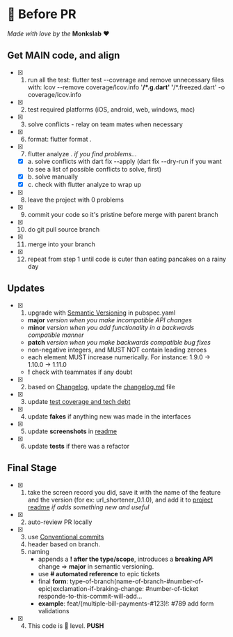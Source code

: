 # 🚀  Before PR

_Made with love by the_ **Monkslab** ❤️

## Get MAIN code, and align

- [x] 1. run all the test: flutter test --coverage and remove unnecessary files with: lcov --remove coverage/lcov.info '**/*.g.dart' '**/*.freezed.dart' -o coverage/lcov.info
- [x] 2. test required platforms (iOS, android, web, windows, mac)
- [x] 3. solve conflicts - relay on team mates when necessary
- [x] 6. format: flutter format .
- [x] 7. flutter analyze .
    _if you find problems..._
  - [x] a. solve conflicts with dart fix --apply (dart fix --dry-run if you want to see a list of possible conflicts to solve, first)
  - [x] b. solve manually
  - [x] c. check with flutter analyze to wrap up
- [x] 8. leave the project with 0 problems
- [x] 9. commit your code so it's pristine before merge with parent branch
- [x] 10. do git pull source branch
- [x] 11. merge into your branch
- [x] 12. repeat from step 1 until code is cuter than eating pancakes on a rainy day

## Updates

- [x] 1. upgrade with [Semantic Versioning](https://semver.org/) in pubspec.yaml
  - **major** _version when you make incompatible API changes_
  - **minor** _version when you add functionality in a backwards compatible manner_
  - **patch** _version when you make backwards compatible bug fixes_
  - non-negative integers, and MUST NOT contain leading zeroes
  - each element MUST increase numerically. For instance: 1.9.0 -> 1.10.0 -> 1.11.0
  - **!** check with teammates if any doubt
- [x] 2. based on [Changelog](https://keepachangelog.com/en/1.0.0/), update the [changelog.md](./changelog.md) file
- [x] 3. update [test coverage and tech debt](./tech_debt.md)
- [x] 4. update **fakes** if anything new was made in the interfaces
- [x] 5. update **screenshots** in [readme](../README.md)
- [x] 6. update **tests** if there was a refactor

## Final Stage

- [x] 1. take the screen record you did, save it with the name of the feature and the version (for ex: url_shortener_0.1.0), and add it to [project readme](../README.md) _if adds something new and useful_
- [x] 2. auto-review PR locally
- [x] 3. use [Conventional commits](https://www.conventionalcommits.org/en/v1.0.0/)
    1. header based on branch.
    2. naming
        - appends a **! after the type/scope**, introduces a **breaking API** change => **major** in semantic versioning.
        - use **# automated reference** to epic tickets
        - final **form**: type-of-branch(name-of-branch-#number-of-epic)exclamation-if-braking-change: #number-of-ticket responde-to-this-commit-will-add...
        - **example**: feat/(multiple-bill-payments-#123)!: #789 add form validations
- [x] 4. This code is 🥷  level. **PUSH**
